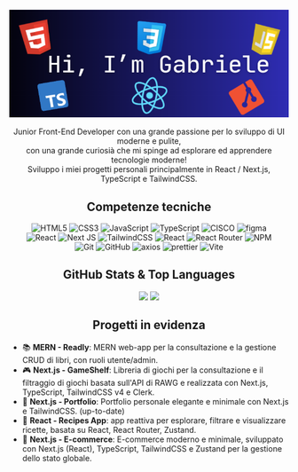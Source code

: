 <p align="center">
  <img src="cover.png" alt="COVER">
</p>

<p align="center">
  Junior Front-End Developer con una grande passione per lo sviluppo di UI moderne e pulite, <br>con una grande curiosià che mi spinge ad esplorare ed apprendere tecnologie moderne! <br>Sviluppo i miei progetti personali principalmente in React / Next.js, TypeScript e TailwindCSS.
</p>

<div align=center>

## Competenze tecniche

![HTML5](https://img.shields.io/badge/html5-%23E34F26.svg?style=for-the-badge&logo=html5&logoColor=white)
![CSS3](https://img.shields.io/badge/css3-%231572B6.svg?style=for-the-badge&logo=css3&logoColor=white)
![JavaScript](https://img.shields.io/badge/javascript-%23323330.svg?style=for-the-badge&logo=javascript&logoColor=%23F7DF1E)
![TypeScript](https://img.shields.io/badge/typescript-%23007ACC.svg?style=for-the-badge&logo=typescript&logoColor=white)
![CISCO](https://img.shields.io/badge/Cisco-1ba0e2?style=for-the-badge&logo=cisco&logoColor=white)
<img src="https://img.shields.io/badge/Figma-F24E1E?style=for-the-badge&logo=figma&logoColor=white" alt="figma"/>
<br>
![React](https://img.shields.io/badge/react-%2320232a.svg?style=for-the-badge&logo=react&logoColor=%2361DAFB)
![Next JS](https://img.shields.io/badge/Next-black?style=for-the-badge&logo=next.js&logoColor=white)
![TailwindCSS](https://img.shields.io/badge/tailwindcss-%2338B2AC.svg?style=for-the-badge&logo=tailwind-css&logoColor=white)
![React](https://img.shields.io/badge/zustand-%2320232a.svg?style=for-the-badge&logo=react&logoColor=%2361DAFB)
![React Router](https://img.shields.io/badge/React_Router-CA4245?style=for-the-badge&logo=react-router&logoColor=white)
![NPM](https://img.shields.io/badge/NPM-%23CB3837.svg?style=for-the-badge&logo=npm&logoColor=white)
<br>
![Git](https://img.shields.io/badge/git-%23F05033.svg?style=for-the-badge&logo=git&logoColor=white)
![GitHub](https://img.shields.io/badge/github-%23121011.svg?style=for-the-badge&logo=github&logoColor=white)
<img src="https://img.shields.io/badge/axios-671ddf?&style=for-the-badge&logo=axios&logoColor=white" alt="axios"/> 
<img src="https://img.shields.io/badge/prettier-1A2C34?style=for-the-badge&logo=prettier&logoColor=F7BA3E" alt="prettier"/>
![Vite](https://img.shields.io/badge/vite-%23646CFF.svg?style=for-the-badge&logo=vite&logoColor=white)

## GitHub Stats & Top Languages
![](https://github-readme-stats.vercel.app/api?username=GabrielePre11&theme=tokyonight&hide_border=false&include_all_commits=false&count_private=false)
![](https://github-readme-stats.vercel.app/api/top-langs/?username=GabrielePre11&theme=tokyonight&hide_border=false&include_all_commits=false&count_private=false&layout=compact)

## Progetti in evidenza
</div>

- 📚 **MERN - Readly**: MERN web-app per la consultazione e la gestione CRUD di libri, con ruoli utente/admin.
- 🎮 **Next.js - GameShelf**: Libreria di giochi per la consultazione e il filtraggio di giochi basata sull'API di RAWG e realizzata con Next.js, TypeScript, TailwindCSS v4 e Clerk.
- 🪪 **Next.js - Portfolio**: Portfolio personale elegante e minimale con Next.js e TailwindCSS. (up-to-date)
- 🌮 **React - Recipes App**: app reattiva per esplorare, filtrare e visualizzare ricette, basata su React, React Router, Zustand.
- 🛒 **Next.js - E-commerce**: E-commerce moderno e minimale, sviluppato con Next.js (React), TypeScript, TailwindCSS e Zustand per la gestione dello stato globale.

<!--
**GabrielePre11/GabrielePre11** is a ✨ _special_ ✨ repository because its `README.md` (this file) appears on your GitHub profile.
-->
